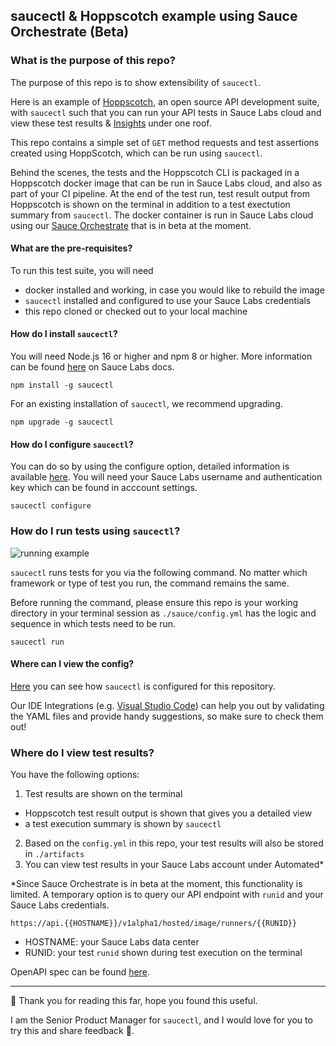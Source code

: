 ## saucectl & Hoppscotch example using Sauce Orchestrate (Beta) 

### What is the purpose of this repo?
The purpose of this repo is to show extensibility of ```saucectl```. 

Here is an example of [Hoppscotch](https://hoppscotch.io/), an open source API development suite, with ```saucectl``` such that you can run your API tests in Sauce Labs cloud and view these test results & [Insights](https://docs.saucelabs.com/insights/) under one roof. 

This repo contains a simple set of ```GET``` method requests and test assertions created using HoppScotch, which can be run using ```saucectl```. 

Behind the scenes, the tests and the Hoppscotch CLI is packaged in a Hoppscotch docker image that can be run in Sauce Labs cloud, and also as part of your CI pipeline. At the end of the test run, test result output from Hoppscotch is shown on the terminal in addition to a test exectution summary from ```saucectl```. The docker container is run in Sauce Labs cloud using our [Sauce Orchestrate](https://docs.saucelabs.com/hosted-orchestration/) that is in beta at the moment.

#### What are the pre-requisites?
To run this test suite, you will need 
- docker installed and working, in case you would like to rebuild the image
- ```saucectl``` installed and configured to use your Sauce Labs credentials
- this repo cloned or checked out to your local machine

#### How do I install ```saucectl```?
You will need Node.js 16 or higher and npm 8 or higher. More information can be found [here](https://docs.saucelabs.com/dev/cli/saucectl/#system-requirements) on Sauce Labs docs.

```npm install -g saucectl```

For an existing installation of ```saucectl```, we recommend upgrading.

```npm upgrade -g saucectl```

#### How do I configure ```saucectl```?

You can do so by using the configure option, detailed information is available [here](https://docs.saucelabs.com/dev/cli/saucectl/configure/). You will need your Sauce Labs username and authentication key which can be found in acccount settings. 

```saucectl configure```

### How do I run tests using ```saucectl```?

![running example](assets/hoppscotch-demo.gif)

```saucectl``` runs tests for you via the following command. No matter which framework or type of test you run, the command remains the same. 

Before running the command, please ensure this repo is your working directory in your terminal session as ```./sauce/config.yml``` has the logic and sequence in which tests need to be run.  

```saucectl run```

#### Where can I view the config?

[Here](.sauce/config.yml) you can see how `saucectl` is configured for this repository.

Our IDE Integrations (e.g. [Visual Studio Code](https://docs.saucelabs.com/dev/cli/saucectl/usage/ide/vscode)) can help you out by validating the YAML files and provide handy suggestions, so make sure to check them out!

### Where do I view test results?
You have the following options:
1. Test results are shown on the terminal 
  - Hoppscotch test result output is shown that gives you a detailed view 
  - a test execution summary is shown by ```saucectl```
2. Based on the ```config.yml``` in this repo, your test results will also be stored in ```./artifacts```
3. You can view test results in your Sauce Labs account under Automated*

*Since Sauce Orchestrate is in beta at the moment, this functionality is limited. A temporary option is to query our API endpoint with ```runid``` and your Sauce Labs credentials. 

```https://api.{{HOSTNAME}}/v1alpha1/hosted/image/runners/{{RUNID}}```
- HOSTNAME: your Sauce Labs data center
- RUNID: your test ```runid``` shown during test execution on the terminal

OpenAPI spec can be found [here](https://github.com/saucelabs/hostedrunner-api/blob/main/specs/openapi_v1alpha1.yaml).

---


:checkered_flag: Thank you for reading this far, hope you found this useful.

I am the Senior Product Manager for ```saucectl```, and I would love for you to try this and share feedback :green_heart:.

